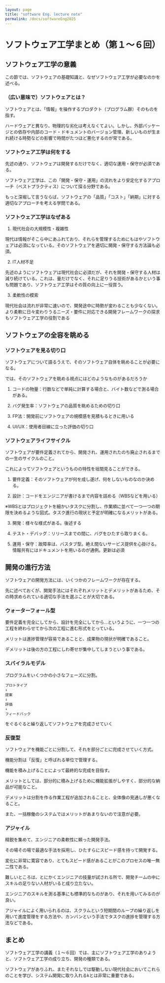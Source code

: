 ```yaml
---
layout: page
title: "software Eng. lecture note"
permalink: /docs/softwareEng2025
---
```


# ソフトウェア工学まとめ（第１～６回）

## ソフトウェア工学の意義
この節では、ソフトウェアの基礎知識と、なぜソフトウェア工学が必要なのかを述べる。
### （広い意味で）ソフトウェアとは？
ソフトウェアとは、「情報」を操作するプロダクト（プログラム群）そのものを指す。

ハードウェアと異なり、物理的な劣化は考えなくてよい。しかし、外部パッケージとの依存や内部のコード・ドキュメントのバージョン管理、新しいものが生まれ続ける時勢などの影響で時間がたつほど悪化するのが常である。

### ソフトウェア工学は何をする
先述の通り、ソフトウェアは開発するだけでなく、適切な運用・保守が必須である。

ソフトウェア工学は、この「開発・保守・運用」の流れをより安定化するアプロ―チ（ベストプラクティス）について探る分野である。

もっと深堀して言うならば、ソフトウェアの「品質」「コスト」「納期」に対する適切なアプローチを考える学問である。

### ソフトウェア工学はなぜある
1. 現代社会の大規模性・複雑性

現代は情報がそこら中にあふれており、それらを管理するためにもはやソフトウェアは必須になっている。そのソフトウェアを適切に開発・保守する方法論も必須。

2. IT人材不足

先述のようにソフトウェアは現代社会に必須だが、それを開発・保守する人材は減り続けている。これは、量だけでなく、それに足りうる技術があるかという事も問題であり、ソフトウェア工学はその質の向上に一役買う。

3. 柔軟性の模索

現代社会は流れが非常に速いので、開発途中に時勢が変わることも少なくない。より柔軟に日々変わりうるニーズ・要件に対応できる開発フレームワークの探求もソフトウェア工学の役割である

## ソフトウェアの全容を眺める

### ソフトウェアを見る切り口
ソフトウェアについて語るうえで、そのソフトウェア自体を眺めることが必要になる。

では、そのソフトウェアを眺める視点にはどのようなものがあるだろうか

1. コードの物量：行数などで単純に計算する場合と、バイト数などで測る場合がある。

2. バグ発生率：ソフトウェアの品質を眺めるための切り口

3. FP法：開発前にソフトウェアの規模感を見積もるときに用いる

4. UI/UX：使用者目線に立った評価の切り口

### ソフトウェアライフサイクル
ソフトウェアが要件定義されてから、開発され、運用されたのち廃止されるまでの一生のサイクルのこと。

これによってソフトウェアというものの特性を垣間見ることができる。

1. 要件定義：そのソフトウェアが何を成し遂げ、何をしないものなのか決める。

2. 設計：コードをエンジニアが書けるまで内容を詰める（WBSなどを用いる）

※WBSとはプロジェクトを細かいタスクに分割し、作業順に並べて一つ一つの期限を決めるような図式。タスク進行の現状と予定が明確になるメリットがある。

3. 開発：様々な様式がある。後述する

4. テスト・デバッグ：リリースまでの間に、バグをひたすら取りまくる。

5. 運用・保守：故障率は、バスタブ型。絶え間ないサービス提供を心掛ける。情報共有にはドキュメントを用いるのが通例。更新は必須

## 開発の進行方法
ソフトウェアの開発方法には、いくつかのフレームワークが存在する。

先に述べておくが、開発手法にはそれぞれメリットとデメリットがあるため、その時求められている適切な手法を選ぶことが大切である。

### ウォーターフォール型
要件定義を完全にしてから、設計を完全にしてから…というように、一つ一つの工程を終わらせてから次の工程に進む形式をとっている。

メリットは進捗管理が容易であることと、成果物の現状が明確であること。

デメリットは後の方の工程にしわ寄せが集中してしまうという事である。

### スパイラルモデル
プログラムをいくつかの小さなフェーズに分割。
```
プロトタイプ
↓
提案
↓
評価
↓
フィードバック
```
をぐるぐると繰り返してソフトウェアを完成させていく

### 反復型
ソフトウェアを機能ごとに分割して、それを部分ごとに完成させていく方式。

機能分割は「反復」と呼ばれる単位で管理する。

機能を積み上げることによって最終的な完成を目指す。

メリットとしては、部分的に積み上げるために機能拡張がしやすく、部分的な納品が可能なこと。

デメリットは分割を作る作業工程が追加されることと、全体像の見通しが悪くなること。

また、一括稼働のシステムではメリットがあまりないので注意が必要。

### アジャイル
精鋭を集めて、エンジニアの柔軟性に頼った開発手法。

その場その場で最適な手法を採用し、ひたすらにスピード感を持って開発する。

変化に非常に寛容であり、とてもスピード感があることがこのプロセスの唯一無二性である。

難しいところは、とにかくエンジニアの技量が試される所で、開発チームの中にスキルの足りない人材がいると成り立たない。

エンジニアのスキルを測る基準にも標準的なものがあり、それを用いてみるのが良い。

アジャイルによく用いられるのは、スクラムという短期間のループの繰り返しを用いて進度管理をする方法や、カンバンという手法でタスクの進捗を管理する方法などである。

## まとめ
ソフトウェア工学の講義（１～６回）では、主にソフトウェア工学のありようと、ソフトウェア工学の成り立ち、開発の種類である。

ソフトウェアがありふれ、またそれなしでは駆動しない現代社会においてこれらのことを学び、システム開発に取り入れるkとは非常に重要である。